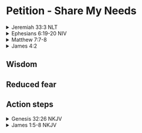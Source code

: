 # Petition - Share My Needs

<details><summary>Jeremiah 33:3 NLT</summary>Ask me and I will tell you remarkable secrets you do not know about things to come. </details>
<details><summary>Ephesians 6:19-20 NIV</summary>Pray also for me, that whenever I speak, words may be given me so that I will fearlessly make known the mystery of the gospel, for which I am an ambassador in chains. Pray that I may declare it fearlessly, as I should. </details>
<details><summary>Matthew 7:7-8</summary>Ask and it will be given to you; seek and you will find; knock and the door will be opened to you. For everyone who asks receives; the one who seeks finds; and to the one who knocks, the door will be opened. </details>
<details><summary>James 4:2</summary>You desire but do not have, so you kill. You covet but you cannot get what you want, so you quarrel and fight. You do not have because you do not ask God. </details>

## Wisdom

## Reduced fear

## Action steps

<details><summary>Genesis 32:26 NKJV</summary>And He said, "Let Me go, for the day breaks." But he said, "I will not let You go unless You bless me!" </details>
<details><summary>James 1:5-8 NKJV</summary>If any of you lacks wisdom, let him ask of God, who gives to all liberally and without reproach, and it will be given to him. [6] But let him ask in faith, with no doubting, for he who doubts is like a wave of the sea driven and tossed by the wind. [7] For let not that man suppose that he will receive anything from the Lord; [8] he is a double-minded man, unstable in all his ways. </details>
